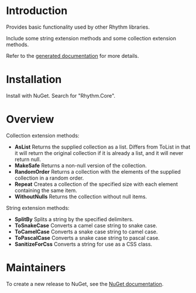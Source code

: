 # Introduction

Provides basic functionality used by other Rhythm libraries.

Include some string extension methods and some collection extension methods.

Refer to the [generated documentation](docs/generated.md) for more details.

# Installation

Install with NuGet. Search for "Rhythm.Core".

# Overview

Collection extension methods:

* **AsList** Returns the supplied collection as a list. Differs from ToList in that it will return the original collection if it is already a list, and it will never return null.
* **MakeSafe** Returns a non-null version of the collection.
* **RandomOrder** Returns a collection with the elements of the supplied collection in a random order.
* **Repeat** Creates a collection of the specified size with each element containing the same item.
* **WithoutNulls** Returns the collection without null items.

String extension methods:

* **SplitBy** Splits a string by the specified delimiters.
* **ToSnakeCase** Converts a camel case string to snake case.
* **ToCamelCase** Converts a snake case string to camel case.
* **ToPascalCase** Converts a snake case string to pascal case.
* **SanitizeForCss** Converts a string for use as a CSS class.

# Maintainers

To create a new release to NuGet, see the [NuGet documentation](docs/nuget.md).